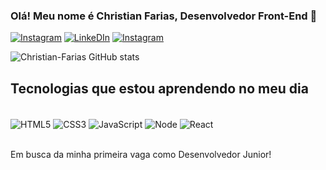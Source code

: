 ### Olá! Meu nome é Christian Farias, Desenvolvedor Front-End 🤚

[![Instagram](https://img.shields.io/badge/Instagram-E4405F?style=for-the-badge&logo=instagram&logoColor=white)](https://www.instagram.com/_christianfarias/?next=%2F)
[![LinkeDIn](https://img.shields.io/badge/LinkedIn-0077B5?style=for-the-badge&logo=linkedin&logoColor=white)](https://www.linkedin.com/in/christian-farias-de-oliveira-4a0155265/)
[![Instagram](https://img.shields.io/badge/WhatsApp-25D366?style=for-the-badge&logo=whatsapp&logoColor=white)](https://wa.me/message/DV7RCYR2CXGBH1)

![Christian-Farias GitHub stats](https://github-readme-stats.vercel.app/api?username=Christian-Farias&show_icons=true&theme=radical)

## Tecnologias que estou aprendendo no meu dia

<div style="display: inline_block"><br/>
  <img align="center" alt="HTML5" src="https://img.shields.io/badge/HTML5-E34F26?style=for-the-badge&logo=html5&logoColor=white" />
  <img align="center" alt="CSS3" src="https://img.shields.io/badge/CSS3-1572B6?style=for-the-badge&logo=css3&logoColor=white" />
  <img align="center" alt="JavaScript" src="https://img.shields.io/badge/JavaScript-F7DF1E?style=for-the-badge&logo=javascript&logoColor=black" />
  <img align="center" alt="Node" src="https://img.shields.io/badge/Node.js-43853D?style=for-the-badge&logo=node.js&logoColor=white" />
  <img align="center" alt="React" src="https://img.shields.io/badge/React-20232A?style=for-the-badge&logo=react&logoColor=61DAFB" />
  </div><br/>
  
  Em busca da minha primeira vaga como Desenvolvedor Junior!
  
  
